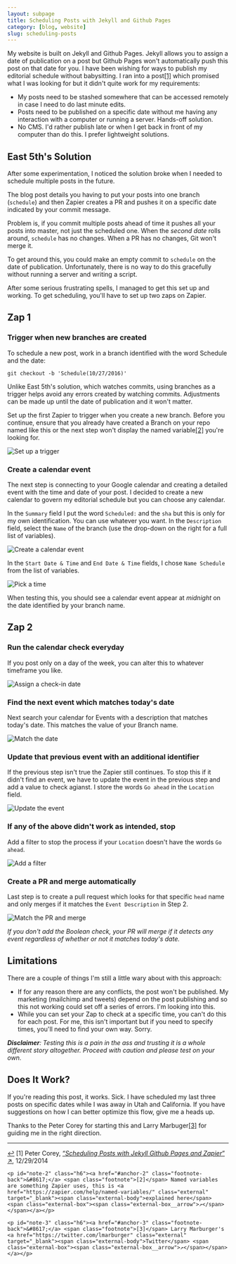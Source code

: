 ```yaml
---
layout: subpage
title: Scheduling Posts with Jekyll and Github Pages
category: [blog, website]
slug: scheduling-posts
---
```

My website is built on Jekyll and Github Pages. Jekyll allows you to assign a date of publication on a post but Github Pages won't automatically push this post on that date for you. I have been wishing for ways to publish my editorial schedule without babysitting. I ran into a post<a id="anchor-1" href="#note-1" class="fieldnotes-anchor">[1]</a> which promised what I was looking for but it didn't quite work for my requirements:

- My posts need to be stashed somewhere that can be accessed remotely in case I need to do last minute edits.
- Posts need to be published on a specific date without me having any interaction with a computer or running a server. Hands-off solution.
- No CMS. I'd rather publish late or when I get back in front of my computer than do this. I prefer lightweight solutions.

## East 5th's Solution

After some experimentation, I noticed the solution broke when I needed to schedule multiple posts in the future.

The blog post details you having to put your posts into one branch (`schedule`) and then Zapier creates a PR and pushes it on a specific date indicated by your commit message. 

Problem is, if you commit multiple posts ahead of time it pushes all your posts into master, not just the scheduled one. When the _second date_ rolls around, `schedule` has no changes. When a PR has no changes, Git won't merge it.

To get around this, you could make an empty commit to `schedule` on the date of publication. Unfortunately, there is no way to do this gracefully without running a server and writing a script.

After some serious frustrating spells, I managed to get this set up and working. To get scheduling, you'll have to set up two zaps on Zapier.

## Zap 1

### Trigger when new branches are created

To schedule a new post, work in a branch identified with the word Schedule and the date:

`git checkout -b 'Schedule(10/27/2016)'`

Unlike East 5th's solution, which watches commits, using branches as a trigger helps avoid any errors created by watching commits. Adjustments can be made up until the date of publication and it won't matter.

Set up the first Zapier to trigger when you create a new branch. Before you continue, ensure that you already have created a Branch on your repo named like this or the next step won't display the named variable<a id="anchor-2" href="#note-2" class="fieldnotes-anchor">[2]</a> you're looking for.

<img src="img/post/60-01.jpg" alt="Set up a trigger" class="img-border">

### Create a calendar event

The next step is connecting to your Google calendar and creating a detailed event with the time and date of your post. I decided to create a new calendar to govern my editorial schedule but you can choose any calendar.

In the `Summary` field I put the word `Scheduled:` and the `sha` but this is only for my own identification. You can use whatever you want. In the `Description` field, select the `Name` of the branch (use the drop-down on the right for a full list of variables).

<img src="img/post/60-02.jpg" alt="Create a calendar event" class="img-border">

In the `Start Date & Time` and `End Date & Time` fields, I chose `Name Schedule` from the list of variables.

<img src="img/post/60-03.jpg" alt="Pick a time" class="img-border">

When testing this, you should see a calendar event appear at _midnight_ on the date identified by your branch name.

## Zap 2

### Run the calendar check everyday

If you post only on a day of the week, you can alter this to whatever timeframe you like.

<img src="img/post/60-04.jpg" alt="Assign a check-in date" class="img-border">

### Find the next event which matches today's date

Next search your calendar for Events with a description that matches today's date. This matches the value of your Branch name.

<img src="img/post/60-05.jpg" alt="Match the date" class="img-border">

### Update that previous event with an additional identifier

If the previous step isn't true the Zapier still continues. To stop this if it didn't find an event, we have to update the event in the previous step and add a value to check agianst. I store the words `Go ahead` in the `Location` field.

<img src="img/post/60-06.jpg" alt="Update the event" class="img-border">

### If any of the above didn't work as intended, stop

Add a filter to stop the process if your `Location` doesn't have the words `Go ahead`.

<img src="img/post/60-07.jpg" alt="Add a filter" class="img-border">

### Create a PR and merge automatically

Last step is to create a pull request which looks for that specific `head` name and only merges if it matches the `Event Description` in Step 2.

<img src="img/post/60-08.jpg" alt="Match the PR and merge" class="img-border">

*If you don't add the Boolean check, your PR will merge if it detects any event regardless of whether or not it matches today's date.*

## Limitations

There are a couple of things I'm still a little wary about with this approach:

- If for any reason there are any conflicts, the post won't be published. My marketing (mailchimp and tweets) depend on the post publishing and so this not working could set off a series of errors. I'm looking into this.
- While you can set your Zap to check at a specific time, you can't do this for each post. For me, this isn't important but if you need to specify times, you'll need to find your own way. Sorry.

*<strong>Disclaimer</strong>: Testing this is a pain in the ass and trusting it is a whole different story altogether. Proceed with caution and please test on your own.*

## Does It Work?

If you're reading this post, it works. Sick. I have scheduled my last three posts on specific dates while I was away in Utah and California. If you have suggestions on how I can better optimize this flow, give me a heads up.

Thanks to the Peter Corey for starting this and Larry Marbuger<a id="anchor-3" href="#note-3" class="fieldnotes-anchor">[3]</a> for guiding me in the right direction.


<hr class="small">

<div class="fieldnotes">
    <p id="note-1" class="h6"><a href="#anchor-1" class="footnote-back">&#8617;</a> <span class="footnote">[1]</span> Peter Corey, <a href="http://www.east5th.co/blog/2014/12/29/scheduling-posts-with-jekyll-github-pages-and-zapier/" class="external" target="_blank">&#8220;<span class="external-body"><em>Scheduling Posts with Jekyll Github Pages and Zapier</em></span>&#8221; <span class="external-box"><span class="external-box__arrow">↗</span></span></a>, 12/29/2014</p>

    <p id="note-2" class="h6"><a href="#anchor-2" class="footnote-back">&#8617;</a> <span class="footnote">[2]</span> Named variables are something Zapier uses, this is <a href="https://zapier.com/help/named-variables/" class="external" target="_blank"><span class="external-body">explained here</span> <span class="external-box"><span class="external-box__arrow">↗</span></span></a></p>

    <p id="note-3" class="h6"><a href="#anchor-3" class="footnote-back">&#8617;</a> <span class="footnote">[3]</span> Larry Marburger's <a href="https://twitter.com/lmarburger" class="external" target="_blank"><span class="external-body">Twitter</span> <span class="external-box"><span class="external-box__arrow">↗</span></span></a></p>
</div>